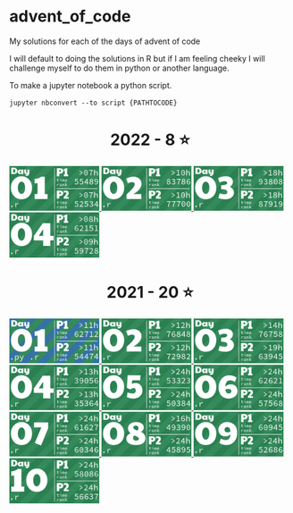 # advent_of_code
My solutions for each of the days of advent of code

I will default to doing the solutions in R but if I am feeling cheeky I will challenge myself to do them in python or another language.

To make a jupyter notebook a python script.

```
jupyter nbconvert --to script {PATHTOCODE}
```

<!-- AOC TILES BEGIN -->
<h1 align="center">
  2022 - 8 ⭐
</h1>
<a href="2022/01/code/01.r">
  <img src="Media/2022/01.png" width="161px">
</a>
<a href="2022/02/code/02.r">
  <img src="Media/2022/02.png" width="161px">
</a>
<a href="2022/03/code/03.r">
  <img src="Media/2022/03.png" width="161px">
</a>
<a href="2022/04/code/04.r">
  <img src="Media/2022/04.png" width="161px">
</a>
<h1 align="center">
  2021 - 20 ⭐
</h1>
<a href="2021/01/code/01.py">
  <img src="Media/2021/01.png" width="161px">
</a>
<a href="2021/02/code/day2.r">
  <img src="Media/2021/02.png" width="161px">
</a>
<a href="2021/03/code/day3.r">
  <img src="Media/2021/03.png" width="161px">
</a>
<a href="2021/04/code/day4.r">
  <img src="Media/2021/04.png" width="161px">
</a>
<a href="2021/05/code/day5.r">
  <img src="Media/2021/05.png" width="161px">
</a>
<a href="2021/06/code/day6.r">
  <img src="Media/2021/06.png" width="161px">
</a>
<a href="2021/07/code/day7.r">
  <img src="Media/2021/07.png" width="161px">
</a>
<a href="2021/08/code/day8.r">
  <img src="Media/2021/08.png" width="161px">
</a>
<a href="2021/09/code/day9.r">
  <img src="Media/2021/09.png" width="161px">
</a>
<a href="2021/10/code/day10.r">
  <img src="Media/2021/10.png" width="161px">
</a>
<!-- AOC TILES END -->